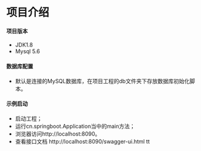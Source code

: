 # 项目介绍 #
#### 项目版本
- JDK1.8
- Mysql 5.6

#### 数据库配置
+ 默认是连接的MySQL数据库，在项目工程的db文件夹下存放数据库初始化脚本。

#### 示例启动
  
+ 启动工程；
+ 运行cn.springboot.Application当中的main方法；
+ 浏览器访问http://localhost:8090。
+ 查看接口文档 http://localhost:8090/swagger-ui.html
tt
